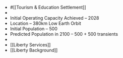 - #[[Tourism & Education Settlement]]
-
- Initial Operating Capacity Achieved – 2028
- Location – 380km Low Earth Orbit
- Initial Population – 500
- Predicted Population in 2100 – 500 + 500 transients
-
- [[Liberty Services]]
- [[Liberty Background]]